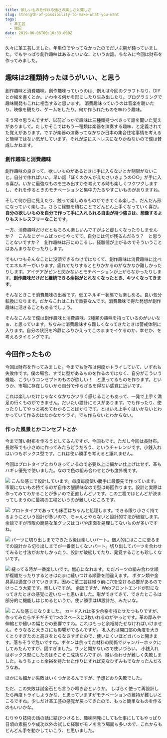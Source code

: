 ```yaml
---
title: 欲しいものを作れる強さの楽しさと難しさ
slug: strength-of-possibility-to-make-what-you-want
tags:
  - 革工芸
  - 雑記
date: 2019-06-06T00:10:33.000Z
---
```


久々に革工芸しました。年単位でやってなかったのでだいぶ腕が鈍っていました。でもやっぱり創作趣味はあるといいな、というお話。ちなみに今回は財布を作ってみました。

## 趣味は2種類持ったほうがいい、と思う
創作趣味と消費趣味。創作趣味っていうのは、例えば今回のクラフトなり、DIYとか絵を書くとか。いわゆる何かを形にしたり生み出したり。プログラミングで趣味開発もこれに相当すると思います。
消費趣味っていうのは音楽を聴いたり、映像を観たり、ゲームをしたり。何か作られたものを味わう趣味。

そう常々思うんですが、以前どっかで趣味は三種類持つべきって話を聞いた覚えがありまして。たしかそこではもう一種類は楽器を演奏する趣味、と定義されてた覚えがあります。ですが楽器の演奏ってなかなか日本の集合住宅事情を考えると簡単ではない気がしています。それが逆にストレスになりかねないので僕は賛成しかねます。

### 創作趣味と消費趣味
創作趣味の良さって、欲しいものがあるときに手に入らないとか制限がないこと。自分で作ればいい。早い話「ぼくのかんがえたさいきょうの○○」が手に入る喜び。いかに最強なものを生み出すかを考えてる時も楽しくワクワクしますし、それを作るときのモチベーションと集中力たるやすごいものがありますね。

そして何か目に見えたり、触って楽しめるものができてくる楽しさ、だんだん形になっていく楽しさ。さらに経験を積むことでどんどん上手くなっていく喜び。**自分の欲しいものを自分で作って手に入れられる自由が持つ強さは、想像するよりもストレスフリーなこと**です。

一方、消費趣味だけだともちろん楽しいんですがふと虚しくなったりしませんか？　こんなにゲームばっかりやってて、自分には何が残るんだろう？　と思うことないですか？　創作趣味は形にのこるし、経験値が上がるのでそういうことはあんまりなかったりします。

でもいつもそんなことに没頭できるわけではなくて、創作趣味は消費趣味に比べてエネルギーがいります。疲れてたりするととりかかるのがなかなか難しかったりします。アイデアがピンと閃かないとモチベーションが上がらなかったりします。**創作趣味だけだと継続できる余裕がとれなくなったとき、キツくなってきます**。

そんなときこそ消費趣味の出番です。低エネルギー状態でも楽しめる。良い気分転換になります。だからこれはこれで重要なんです。消費趣味で得た発想が創作趣味に活きることもあるでしょう。

そんなこんなで僕は創作趣味と消費趣味、2種類の趣味を持っているのがいいなぁ、と思っています。ちなみに消費趣味すら難しくなってきたときは警戒体制に入ります。自分の状況を冷静にふりかえってこのままでイケるのか、幸せか、を考えるタイミングです。

## 今回作ったもの
今回は財布を作ってみました。今までも財布は何度かトライしていて、いずれも失敗作です。僕の場合、すでに型があるものを作るのではなく、自分がこういう機能、こういうコンセプトのものが欲しい！　と思ってるものを作ります。というか、市場に存在しないから自分で作らざるを得ない感覚に近いです。

これは楽しいだけじゃなくなかなかツラく感じることもあって、一発で上手く満足の行くものができません。だいたい設計にミスがあります。でも作ったり、使ったりしてやっと初めてわかることばかりです。とはいえ上手くはいかないとわかっていて作るのはなかなかツライ。でも作らないとわからない。

### 作った風景とかコンセプトとか
今まで薄い財布を作ろうとしてるんですが、今回もです。ただし今回は長財布。長財布でも小さめに作ってみたらどうだろう、というチャレンジです。小銭入れはいつもボックス型です。これは使い勝手を考えると譲れません。

今回はプロトタイプとわりきっているので必要以上に細かい仕上げはせず、革もハギレ優先で使いました。なので色の組み合わせとかも度外視です。

![](https://lh3.googleusercontent.com/pXd7T0WzP5msYMD2ZDXGKYRFtj5FX5KwYZMjxfpCM7irIMfUXzeWNtofZhNssUf6drfRbSQLI1V2LqHXK_bMZiCUC3RYM3zZvQDogOMsJinLveMCdz9pE7wakmb0G3muzfcde7oVfRLLWyZ7iZ29FxgHZVs9PFpgnQjSVJkiHwiZx8zBlSxi3lj7EDpiT1FxKubEsZoc50-IxFkAMQotpi6Hw4c2ZzAqET4woUUornS5wwRA1xjwnKxoKbdiAUSl8scffqMjYwilJPgAtImt0yAsUCFBSiDu58VLgs1WVKOmP-YAgZqRRQaQyx4fZRIw-jIF8Lm0CAh28oJacOvdHJ-v-ovXmLNBfmhnY1KdmKxXAco7WCYYOM0SNLZgaqHyQtSBbN5t4n3sT-hQMe8FCKGUwp3EyNZY1DzDoIzosIHTIkjl6Zp7b7VGlR7K_JbHcQJl29it6IO-jyKA3VUDoU6XhP-iaUL1kQSoNdbD4ndTTe6bjh2z8rtrnvHK3JI501NJBMW5QzzVcpr1bFLckWX-aAkL2_z19izOokb2EWdRSiac8zoec6MzYRKTOkx1_YGYXQ9fa6_s0Pg821lPkI9nJmKDTffAgW7fgopZ4SSk-3WPx10Yk-XGljenAlP5KTgYAI0TuP4O_0_jmOytXK5d1hLytDlX9qAgtSkKJR4NQShdj6VL0lklvcSLxjPO4cQQTCsAi6roLRZI3Zu4MV1S=w3128-h2346-no)
こんな感じで設計しています。毎度毎度使い勝手に最優先で作っています。市販にないもの持てるのが自作の醍醐味なので型は毎回作ります。設計と実際は作ってみてわかることが多いので正直しんどいです。この工程でほとんどが決まってしまうのに最初の工程というのが難しいところです。

![](https://lh3.googleusercontent.com/pvZSagUdUCZHJNnzONdPg_lZzLx3YaXSIJf8tIOklyMqQh4y_R-UEMYW0p4um4ehx-91natBLbEBjoN4hCjgb1QdgKhyTNhiYxWtqNiv7wk_tUZWG6Qmt0JHowD1Snpmc-ozx-4INyeaNGPs4uN_qOjj3hDPeXiwSteWubD3qSInGx849-RpxSWN16QGWKi6hU63VNKpniajZHMUiIQQCWDHkgYU9IQ78gvGmD8cvnp-PiDIvrw9wM8LDBpRsuNrSVGqaf4uZT7mk278zttzIhMTAYX1-taJzZQNwxiiwO7lvMckNGreefzBaechXPmEPmrCPFkeL8EtSZrqJrKzGtDPO1NBXs5vh93NHWXoLkW6NfEVOjyJpCH_aUw9pLN23GveyEL4qZ62fdA2lEhGBmlwh8s6rn9LlFAbxF24YZJRcCyxe1ckw1b3hlzzRkIRaGNYA-_Y-OgoDrpIBQMEBFCbUILzo4RAJtud2KuDgBWS9t0keyyi_7Zk2LC-G7jqwnXan7toLMScKReljH1UZwFXIxS892zBqdnmEM7I3358Q9hXI_1SHAbiUtY3aI6SMxu2WP3Zd79A_dt1WJcZbHMrPJ877zwxD0_KX5V2jCqZVqrhuGH_4KE87jWxXcy9ZJA75TC98Yrzig-nJjOo3pih4Ytd11A1-evSQLK3rGiUzg8YsspAHth_45kDVmMhz7er3Jphow7SZqSQiMcChbUw=w3128-h2346-no)
プロトタイプであっても床面はちゃんと処理します。できる限り小さく持てるようにという設計が多いので、ちゃんとやらないと設計的寸法が破綻します。余談ですが市販の簡易な革グッズはコバや床面を処理してないものが多いですね。

![](https://lh3.googleusercontent.com/ocwhsh14HnLy7f8DGf5FPXIf2pz44xA0Zuah7yF6PZ4vWRke2Pbcgqb53vTnx3dtC2ozHZD5KRj2J9RHCIy0An47Bhq0U71W27g6np9tFahN6S6-0gWCmwITbkrUeg-AKqbgO1uj_-4wqCtAz808zaoTHtouUN59j1qR38FZ4336nAXQdfmGitDoHOcfhMlcA5YUtPxSlZ0c9euyOsdoSPlf3m0mI7UCCYt1IYuIDZPFGJL7zlxvaavdJAXN4RYay9Su1Akuym_2AmiE0XQPCvWJB-8uT81wJAkGwab0_x3TTcqsHYlrppfgRW3qT7hJaT13sG-v2daXLVqkT-h4ncR2DqaR58nyO8o_BI0zt5ZdoYelYeghYlm7jnGPHKcACGPgSf487Vg-wclvXEKYu4xsA1EaGciikiUeyStzuSsOG3CmQ4hzk1o2TNEPnemntu8wn9QHWrBxlu8aCAO-mjYmZPAYMuv0CwUuJC2x0aCBPvxp8Vp7Y9ByHH2wtLcUnFPO4FRq1d0ZXGbIMHpXgMv2aB5E21gx_beL9zaksOEepnT8OIeLxbbjKZDJUgTzqNlU5V420Nte-ONEG9Ni3zzgpw2LymFEExeNf9sWrLcDFUrDreqpmEjuvQtFAGvFoGzvrojOXTUF-TVmeKhfRGw_Ck5CyfTaPzqgBtwmghSuSY5ttB-bd1xKYjoxe2H21kJABaVuVb8lw5f8B1khnJD7=w3128-h2346-no)
パーツに切り出しまでできたら後は楽しいパート。個人的にはここに至るまでの設計から切り出しまでが一番楽しくないパート。切り出してパーツを合わせてみると寸法がおかしかったり、設計が破綻してたり、発覚することも珍しくないです。

![](https://lh3.googleusercontent.com/YN1xbs53rLXFpwYvw9IaJl4YcNY1slrJCeJ9jN34ctuYn-bfSDXCUuecZ0ifFT5YH3XP80UtUVwc_-bqNn9Gj-VgAtq4hu-HeTRZURCOnuU_uHXkbCpYmI0A_LvB9BYAEcliLvNcUmDhf9Hw_rOiLIfFHy80avFkcJ8XRz-27tSZapqeqPHuOfwiNLUsp6LNbCIZZIO5T2XdYacyLxv8axZ4YYoTsYjbxNhyY9iJzUz7DVYq2SVJ1hjwZhC0JCT2Xd66DvtH0_Cpv8xUKz4_nZUmqoBOM-ebjCNxzjMQdwIVZvvqMIYHTltrU1lYAu8MOUqJCxHmkyrC8vg50qPdP78RDId8ZCCvVQeTK8eHtBrHOmQCUh4WawjGKlf0i4vSzVNxTVvxB_50h8f927qBQWWROKdJOeC0iIQMjYTZYhMuis_PpkaKoRRq7qKZy2whDWYcv71hIMN-80ArzpMN-4QK2wQ3L5BOfXXje_oAMecF7ALH4en_jQnOn8P0xV2bTtnQL9lH8fs3x7lJwzXfXB6aObmoUEfIA46ivNmQ4V57Y5Cagz8xU6NQK_dunfloCTMx0ZeFKBfyUTxlLm9xtirvbMdNDAt0cx4Yezlvj2ExhT8NeJcGrvQtmOQLbR3vyNyEMcCCXmlNaSejmYLF1Au4rUH66gClMwSh58nWTEuC-vRp14F5RA6HmPY66Eve9IJYIBZHdFhiRSrbHPCTfVkP=w3128-h2344-no)
縫ってる時が一番楽しいです。無心になれます。ただパーツの組み合わせ順が複雑だったりするときはたまに縫いつける順番を間違えます。
ボタン類や金具系は適宜つけていきます。因みに革工芸は縫う前に穴を空ける必要があるのでけっこう大変です。楽しいですが。
余談ですが、Webフロントエンドが形になってきたときの感覚に近いなーと思いました。形ができてきて、できたところは部分的に機能しはじめるというか。使い勝手はUI設計だ、みたいな。

![](https://lh3.googleusercontent.com/7x2t80XDf83cXcTrmCRk2wbc_jFMq92aF-mMFkRym5drg6W8A_YY0bdWbeRHbmDs2nroH-t8y0OQuw9roqoDW2M7qiKjslYce3F9n4y11WouMgOB2ycUUrd1GaaNTBJa6Ix3YkdupOprN-muhChJDOktLyR572RAITltyyBG5Q4XAxOX9TjPE01aCONjcny9QIn1JLIci4LiTp1pLHleToQ9rzElQJgLm-6OHLSMudeBMj4vEWUwptqJx7SxpAtnooDe3VtDRvaqJcPv-0G2WlPHl8G-ygSmKiJ8_E3AaYT_e8DP0pd47YWed_ZY74hzG-VRmLIKo4OVxv_ue2g38xw0huoGlk_gGsshdlxUZ-O62vTBFuat_ejJpSfC1p5lQh-Ob5yT2AzyoEHdUVniADd5n98y32aogvxLM-uQ8ExTzeKhac-T2QYdEYgzts3jxZB2f-RyXHhsrioyp30q_FNwI3GCmNGJN9eMAWvbQC4lp9i1S9qS012LQ7Yib2x-0oOAiNDl7NRRNMXUwwX4gBJqwfM20wZ8ul8qEhGpsBzP9UrN2Q3iQeVJAMNLE7PDmNMCJw7tyJ6qe0UX6loZ85szZsUncGvrwhGpkMzdCOW5bOv1jshzdE-J2AMtIuqbHURPtldJBgRUjj6ca7CVPsdTx8VTpuOgR3Q6POdn142FiyIIxhIqUbGOQjtO9SqNIVA_PiKyRhmMJFGrPW9Aw3q2=s2048-no)
こんな感じになりました。
カード入れは多少余裕を持たせたつもりですが、作ってみたらギチギチで1つのスペースに2枚いれるのがやっとです。革の厚みや伸縮とか縫いの幅とかの影響ですね。これはもっと余裕持たせなければいけません。そうなると大きさにも影響がでるんですが。
札入れは開口部の角度を大きくとりすぎたのと高さをとらなさすぎたので、使いにくいほどガバっと開きます。落ちそうで危いですね。ボタンは余ってた材料の関係でジャンパーホックにしてみたんですが、固すぎました。サッと開かないので使いづらい。
小銭入れはボックス型にしたのはそこそこ成功なんですが、縫い合わせが難しく失敗しました。もうちょっと余裕を持たせた作りにすれば変なひずみもでなかったんだろうなあ。

ほかにも細かい失敗はいくつかあるんですが、予想どおり失敗でした。

ただ、この失敗は試金石とも言うか叩き台というか。
しばらく使って再設計したら再度トライしようかな、と思っていますがモチベーションの維持が難しいところですね。少しだけ革工芸の感覚が戻ってきたので、もっと簡単なものを作るのもいいかな。

むりやり技術の話の話に結びつけると、趣味開発にしても仕事にしてもやっぱり日頃の素振りや成功以外の試した経験がモノを言う場面も多いので、これからもどんどん手を動かしていこう、と思いました。
